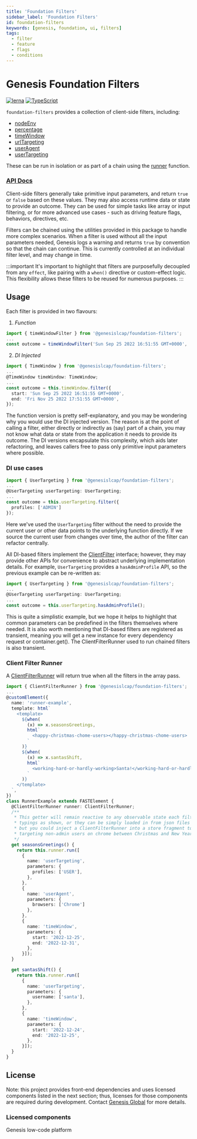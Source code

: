 ```yaml
---
title: 'Foundation Filters'
sidebar_label: 'Foundation Filters'
id: foundation-filters
keywords: [genesis, foundation, ui, filters]
tags:
  - filter
  - feature
  - flags
  - conditions
---
```


# Genesis Foundation Filters

[![lerna](https://img.shields.io/badge/maintained%20with-lerna-cc00ff.svg)](https://lerna.js.org/)
[![TypeScript](https://img.shields.io/badge/%3C%2F%3E-TypeScript-%230074c1.svg)](https://www.typescriptlang.org/)

`foundation-filters` provides a collection of client-side filters, including:

* [nodeEnv](./docs/api/foundation-filters.nodeenvfilter.md)
* [percentage](./docs/api/foundation-filters.percentagefilter.md)
* [timeWindow](./docs/api/foundation-filters.timewindowfilter.md)
* [urlTargeting](./docs/api/foundation-filters.urltargetingfilter.md)
* [userAgent](./docs/api/foundation-filters.useragentfilter.md)
* [userTargeting](./docs/api/foundation-filters.usertargetingfilter.md)

These can be run in isolation or as part of a chain using the [runner](./docs/api/foundation-filters.runner.md) function.

### [API Docs](./docs/api/index.md)

Client-side filters generally take primitive input parameters, and return `true` or `false` based on these values. They may also access runtime data or state to provide an outcome. They can be used for simple tasks like array or input filtering, or for more advanced use cases - such as driving feature flags, behaviors, directives, etc.

Filters can be chained using the utilities provided in this package to handle more complex scenarios. When a filter is used without all the input parameters needed, Genesis logs a warning and returns `true` by convention so that the chain can continue. This is currently controlled at an individual filter level, and may change in time.

:::important
It's important to highlight that filters are purposefully decoupled from any `effect`, like pairing with a `when()` directive or custom-effect logic. This flexibility allows these filters to be reused for numerous purposes.
:::

## Usage

Each filter is provided in two flavours:

1. *Function*

```ts
import { timeWindowFilter } from '@genesislcap/foundation-filters';
...
const outcome = timeWindowFilter('Sun Sep 25 2022 16:51:55 GMT+0000', 'Fri Nov 25 2022 17:51:55 GMT+0000');
```

2. *DI Injected*

```ts
import { TimeWindow } from '@genesislcap/foundation-filters';
...
@TimeWindow timeWindow: TimeWindow;
...
const outcome = this.timeWindow.filter({
  start: 'Sun Sep 25 2022 16:51:55 GMT+0000',
  end: 'Fri Nov 25 2022 17:51:55 GMT+0000',
});
```

The function version is pretty self-explanatory, and you may be wondering why you would use the DI injected version. The
reason is at the point of calling a filter, either directly or indirectly as (say) part of a chain, you may not know what
data or state from the application it needs to provide its outcome. The DI versions encapsulate this complexity, which aids later refactoring, and leaves callers free to pass only primitive input parameters where possible.

### DI use cases

```ts
import { UserTargeting } from '@genesislcap/foundation-filters';
...
@UserTargeting userTargeting: UserTargeting;
...
const outcome = this.userTargeting.filter({
  profiles: ['ADMIN']
});
```

Here we've used the `UserTargeting` filter without the need to provide the current user or other data points to the underlying function directly. If we source the current user from changes over time, the author of the filter can refactor centrally.

All DI-based filters implement the [ClientFilter](./docs/api/foundation-filters.clientfilter.md) interface; however, they may provide other APIs for convenience to abstract underlying implementation details. For example, `UserTargeting` provides a `hasAdminProfile` API, so the previous example can be re-written as:

```ts
import { UserTargeting } from '@genesislcap/foundation-filters';
...
@UserTargeting userTargeting: UserTargeting;
...
const outcome = this.userTargeting.hasAdminProfile();
```

This is quite a simplistic example, but we hope it helps to highlight that common parameters can be predefined in the
filters themselves where needed. It is also worth mentioning that DI-based filters are registered as transient, meaning
you will get a new instance for every dependency request or container.get(). The ClientFilterRunner used to run chained
filters is also transient.

### Client Filter Runner

A [ClientFilterRunner](./docs/api/foundation-filters.clientfilterrunner.md) will return true when all the filters in the array pass.

```ts
import { ClientFilterRunner } from '@genesislcap/foundation-filters';
...
@customElement({
  name: 'runner-example',
  template: html`
    <template>
      ${when(
        (x) => x.seasonsGreetings,
        html`
          <happy-christmas-chome-users></happy-christmas-chome-users>
        `
      )}
      ${when(
        (x) => x.santasShift,
        html`
          <working-hard-or-hardly-working>Santa!</working-hard-or-hardly-working>
        `
      )}
    </template>
  `,
})
class RunnerExample extends FASTElement {
  @ClientFilterRunner runner: ClientFilterRunner;
  /**
   * This getter will remain reactive to any observable state each filter may use. Filters can be defined with strong
   * typings as shown, or they can be simply loaded in from json files etc. Here we've defined the chain in the element,
   * but you could inject a ClientFilterRunner into a store fragment to centralise and share such logic. Here we're
   * targeting non-admin users on chrome between Christmas and New Year.
   */
  get seasonsGreetings() {
    return this.runner.run([
      {
        name: 'userTargeting',
        parameters: {
          profiles: ['USER'],
        },
      },
      {
        name: 'userAgent',
        parameters: {
          browsers: ['Chrome']
        },
      },
      {
        name: 'timeWindow',
        parameters: {
          start: '2022-12-25',
          end: '2022-12-31',
        },
      }]);
  }

  get santasShift() {
    return this.runner.run([
      {
        name: 'userTargeting',
        parameters: {
          username: ['santa'],
        },
      },
      {
        name: 'timeWindow',
        parameters: {
          start: '2022-12-24',
          end: '2022-12-25',
        },
      }]);
  }
}
```

## License

Note: this project provides front-end dependencies and uses licensed components listed in the next section; thus, licenses for those components are required during development. Contact [Genesis Global](https://genesis.global/contact-us/) for more details.

### Licensed components
Genesis low-code platform

